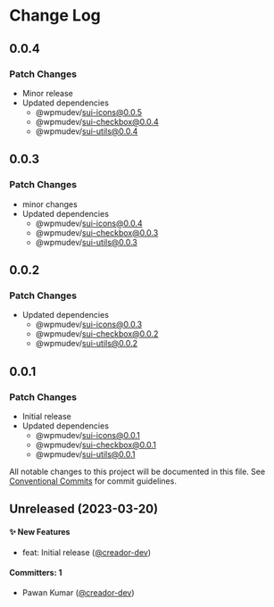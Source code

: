 # Change Log

## 0.0.4

### Patch Changes

- Minor release
- Updated dependencies
  - @wpmudev/sui-icons@0.0.5
  - @wpmudev/sui-checkbox@0.0.4
  - @wpmudev/sui-utils@0.0.4

## 0.0.3

### Patch Changes

- minor changes
- Updated dependencies
  - @wpmudev/sui-icons@0.0.4
  - @wpmudev/sui-checkbox@0.0.3
  - @wpmudev/sui-utils@0.0.3

## 0.0.2

### Patch Changes

- Updated dependencies
  - @wpmudev/sui-icons@0.0.3
  - @wpmudev/sui-checkbox@0.0.2
  - @wpmudev/sui-utils@0.0.2

## 0.0.1

### Patch Changes

- Initial release
- Updated dependencies
  - @wpmudev/sui-icons@0.0.1
  - @wpmudev/sui-checkbox@0.0.1
  - @wpmudev/sui-utils@0.0.1

All notable changes to this project will be documented in this file. See
[Conventional Commits](https://conventionalcommits.org/) for commit guidelines.

## Unreleased (2023-03-20)

#### ✨ New Features

- feat: Initial release ([@creador-dev](https://github.com/creador-dev))

#### Committers: 1

- Pawan Kumar ([@creador-dev](https://github.com/creador-dev))

